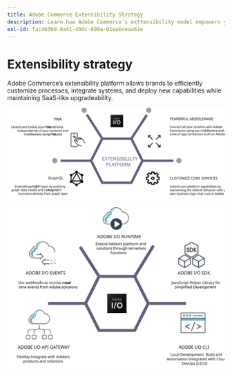```yaml
---
title: Adobe Commerce Extensibility Strategy
description: Learn how Adobe Commerce's exttensibility model empowers you to customize your implementation.
exl-id: fac4630d-8a41-40dc-899a-01eabceaa61e
---
```

# Extensibility strategy

Adobe Commerce’s extensibility platform allows brands to efficiently customize processes, integrate systems, and deploy new capabilities while maintaining SaaS-like upgradeability.

![Adobe Commerce extensibility strategy diagram](../../assets/playbooks/extensibility-strategy-1.svg)

![Adobe Commerce extensibility strategy diagram](../../assets/playbooks/extensibility-strategy-2.svg)
